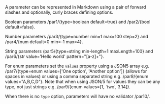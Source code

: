 A parameter can be represented in Markdown using a pair of forward slashes and optionally, curly braces defining options.

Boolean parameters /par1/{type=boolean default=true} and /par2/{bool default=false}.

Number parameters /par3/{type=number min=1 max=100 step=2} and /par4/{num default=0 min=-1 max=4}.

String parameters /par5/{type=string min-length=1 maxLength=100} and /par6/{str value='Hello world' pattern="[a-z]+"}.

For enum parameters set the `values` property using a JSON5 array e.g. /par7/{type=enum values=['One option', 'Another option']} (allows for spaces in values) or using a comma separated string e.g. /par8/{enum values="A,B,C,D"}. Note that when using JSON/5 for values they can be any type, not just strings e.g. /par9/{enum values=[1, 'two', 3.14]}.

When there is no `type` option, parameters will have no validator /par10/.
